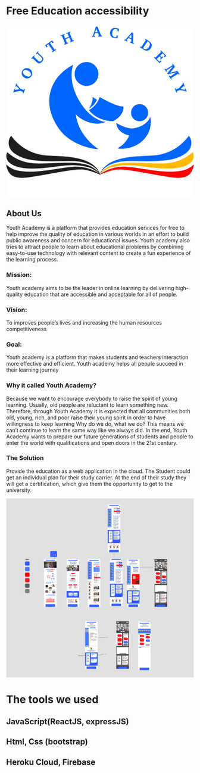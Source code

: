 # Free Education accessibility

![alt text](./github/LOGO.jpeg)

## About Us

Youth Academy is a platform that provides education services for free to help improve the quality of education in various worlds in an effort to build public awareness and concern for educational issues. Youth academy also tries to attract people to learn about educational problems by combining easy-to-use technology with relevant content to create a fun experience of the learning process.

### Mission:

Youth academy aims to be the leader in online learning by delivering high-quality education that are accessible and acceptable for all of people.

### Vision:

To improves people’s lives and increasing the human resources competitiveness

### Goal:

Youth academy is a platform that makes students and teachers interaction more effective and efficient. Youth academy helps all people succeed in their learning journey

### Why it called Youth Academy?

Because we want to encourage everybody to raise the spirit of young learning. Usually, old people are reluctant to learn something new. Therefore, through Youth Academy it is expected that all communities both old, young, rich, and poor raise their young spirit in order to have willingness to keep learning
Why do we do, what we do?
This means we can’t continue to learn the same way like we always did.
In the end, Youth Academy wants to prepare our future generations of students and people to enter the world with qualifications and open doors in the 21st century.

### The Solution

Provide the education as a web application in the cloud. The Student could get an individual plan for their study carrier. At the end of their study they will get a certification, which give them the opportunity to get to the university.

![alt text](./github/dd.png)

# The tools we used
## JavaScript(ReactJS, expressJS)
## Html, Css (bootstrap)
## Heroku Cloud, Firebase 
